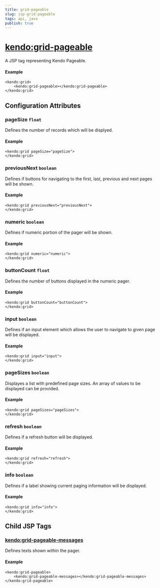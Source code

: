```yaml
---
title: grid-pageable
slug: jsp-grid-pageable
tags: api, java
publish: true
---
```


# <kendo:grid-pageable>
A JSP tag representing Kendo Pageable.

#### Example
    <kendo:grid>
        <kendo:grid-pageable></kendo:grid-pageable>
    </kendo:grid>


## Configuration Attributes


### pageSize `float`

Defines the number of records which will be displyed.

#### Example
    <kendo:grid pageSize="pageSize">
    </kendo:grid>



### previousNext `boolean`

Defines if buttons for navigating to the first, last, previous and next pages will be shown.

#### Example
    <kendo:grid previousNext="previousNext">
    </kendo:grid>



### numeric `boolean`

Defines if numeric portion of the pager will be shown.

#### Example
    <kendo:grid numeric="numeric">
    </kendo:grid>



### buttonCount `float`

Defines the number of buttons displayed in the numeric pager.

#### Example
    <kendo:grid buttonCount="buttonCount">
    </kendo:grid>



### input `boolean`

Defines if an input element which allows the user to navigate to given page will be displayed.

#### Example
    <kendo:grid input="input">
    </kendo:grid>



### pageSizes `boolean`

Displayes a list with predefined page sizes. An array of values to be displayed can be provided.

#### Example
    <kendo:grid pageSizes="pageSizes">
    </kendo:grid>



### refresh `boolean`

Defines if a refresh button will be displayed.

#### Example
    <kendo:grid refresh="refresh">
    </kendo:grid>



### info `boolean`

Defines if a label showing current paging information will be displayed.

#### Example
    <kendo:grid info="info">
    </kendo:grid>



## Child JSP Tags

### [<kendo:grid-pageable-messages>](/api/wrappers/jsp/grid/pageable-messages)

Defines texts shown within the pager.

#### Example

    <kendo:grid-pageable>
        <kendo:grid-pageable-messages></kendo:grid-pageable-messages>
    </kendo:grid-pageable>
 
